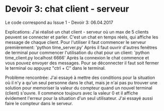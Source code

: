 # Devoir 3: chat client - serveur
Le code correspond au Issue 1 - Devoir 3: 06.04.2017

Explications:
J'ai réalisé un chat client - serveur où un max de 5 clients peuvent se connecter et parler. 
C'est un chat en temps réels, qui affiche les message de chaque client. 
Pour l'utiliser il faut commencer le serveur premièrement: 'python time_server.py' 
Après il faut ouvrir d'autres fenêtres de terminal pour commencer l'utilisation du chat pour un client: 'python time_client.py localhost 6666'
Après la connexion le chat commence et vous pouvez envoyer des messages.
Pour se déconnecter il faut soit fermer le terminal ou appuyez "ctrl + C" dans le terminal. 

Problème rencontrée: 
J'ai essayé à mettre des conditions pour la situation où il n'y a qu'un seul personne dans le chat, mais je n'ai pas pu trouver une solution
pour memoriser la valeur du compteur quand un nouvel terminal (client) s'ouvre. Il commence toujours avec la valeur 0 et il affiche évidement l'erreur
pour la situation d'un seul utilisateur.  J'ai essayé aussi faire le compteur dans le serveur.
